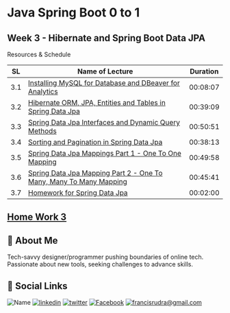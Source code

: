 # Java Spring Boot 0 to 1

## Week 3 - Hibernate and Spring Boot Data JPA

Resources & Schedule

| SL  | Name of Lecture                                                                                     | Duration |
| --- | --------------------------------------------------------------------------------------------------- | -------- |
| 3.1 | [Installing MySQL for Database and DBeaver for Analytics](./3_1_Installing_My_SQL_and_D_Beaver.pdf) | 00:08:07 |
| 3.2 | [Hibernate ORM, JPA, Entities and Tables in Spring Data Jpa](./3_2_Hibernate_and_JPA.pdf)           | 00:39:09 |
| 3.3 | [Spring Data Jpa Interfaces and Dynamic Query Methods](./3_3_Spring_Data_JPA.pdf)                   | 00:50:51 |
| 3.4 | [Sorting and Pagination in Spring Data Jpa](./3_4_Sorting_and_Pagination.pdf)                       | 00:38:13 |
| 3.5 | [Spring Data Jpa Mappings Part 1 - One To One Mapping](./3_5_Mappings_Part_1.pdf)                   | 00:49:58 |
| 3.6 | [Spring Data Jpa Mapping Part 2 - One To Many, Many To Many Mapping](./3_6_Mappings_Part_2.pdf)     | 00:45:41 |
| 3.7 | [Homework for Spring Data Jpa](./3_7_Homework_for_Spring_Data_JPA.pdf)                              | 00:02:00 |

## [Home Work 3](./HomeWork/README.md)

## 🚀 About Me

Tech-savvy designer/programmer pushing boundaries of online tech. Passionate about new tools, seeking challenges to advance skills.

## 🔗 Social Links

![Name](https://img.shields.io/badge/Name-Francis%20Rudra%20D%20Cruze-yellowgreen?style=for-the-badge)
[![linkedin](https://img.shields.io/badge/linkedin-0A66C2?style=for-the-badge&logo=linkedin&logoColor=white)](https://www.linkedin.com/in/rudradcruze)
[![twitter](https://img.shields.io/badge/twitter-1DA1F2?style=for-the-badge&logo=twitter&logoColor=white)](https://twitter.com/rudradcruze)
[![Facebook](https://img.shields.io/badge/facebook-4267B2?style=for-the-badge&logo=facebook&logoColor=white)](https://facebook.com/rudradcruze)
[![francisrudra@gmail.com](https://img.shields.io/badge/gmail-4267B2?style=for-the-badge&logo=gmail&logoColor=white)](mailto:francisrudra@gmail.com)
